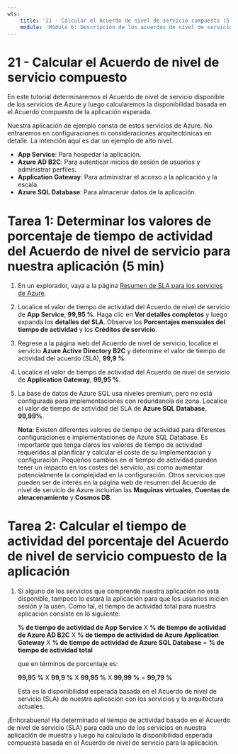 ```yaml
---
wts:
    title: '21 - Cálcular el Acuerdo de nivel de servicio compuesto (5 min)'
    module: 'Módulo 6: Descripción de los acuerdos de nivel de servicio y Azure Cost Management'
---
```

# 21 - Calcular el Acuerdo de nivel de servicio compuesto

En este tutorial determinaremos el Acuerdo de nivel de servicio disponible de los servicios de Azure y luego calcularemos la disponibilidad basada en el Acuerdo compuesto de la aplicación esperada.

Nuestra aplicación de ejemplo consta de estos servicios de Azure. No entraremos en configuraciones ni consideraciones arquitectónicas en detalle. La intención aquí es dar un ejemplo de alto nivel.

+ **App Service**: Para hospedar la aplicación.
+ **Azure AD B2C**: Para autenticar inicios de sesión de usuarios y administrar perfiles.
+ **Application Gateway**: Para administrar el acceso a la aplicación y la escala. 
+ **Azure SQL Database**: Para almacenar datos de la aplicación. 

# Tarea 1: Determinar los valores de porcentaje de tiempo de actividad del Acuerdo de nivel de servicio para nuestra aplicación (5 min)

1. En un explorador, vaya a la página [Resumen de SLA para los servicios de Azure](https://azure.microsoft.com/es-es/support/legal/sla/summary/).

2. Localice el valor de tiempo de actividad del Acuerdo de nivel de servicio de **App Service**, **99,95 %**. Haga clic en **Ver detalles completos** y luego expanda los **detalles del SLA**. Observe los **Porcentajes mensuales del tiempo de actividad** y los **Créditos de servicio**.

3. Regrese a la página web del Acuerdo de nivel de servicio, localice el servicio **Azure Active Directory B2C** y determine el valor de tiempo de actividad del acuerdo (SLA), **99,9 %**. 

4. Localice el valor de tiempo de actividad del Acuerdo de nivel de servicio de **Application Gateway**, **99,95 %**. 

5. La base de datos de Azure SQL usa niveles premium, pero no está configurada para implementaciones con redundancia de zona. Localice el valor de tiempo de actividad del SLA de **Azure SQL Database**, **99,99%**. 

    **Nota**: Existen diferentes valores de tiempo de actividad para diferentes configuraciones e implementaciones de Azure SQL Database. Es importante que tenga claros los valores de tiempo de actividad requeridos al planificar y calcular el coste de su implementación y configuración. Pequeños cambios en el tiempo de actividad pueden tener un impacto en los costes del servicio, así como aumentar potencialmente la complejidad en la configuración. Otros servicios que pueden ser de interés en la página web de resumen del Acuerdo de nivel de servicio de Azure incluirían las **Maquinas virtuales**, **Cuentas de almacenamiento** y **Cosmos DB**.

# Tarea 2: Calcular el tiempo de actividad del porcentaje del Acuerdo de nivel de servicio compuesto de la aplicación

1. Si alguno de los servicios que comprende nuestra aplicación no está disponible, tampoco lo estará la aplicación para que los usuarios inicien sesión y la usen. Como tal, el tiempo de actividad total para nuestra aplicación consiste en lo siguiente:

    **% de tiempo de actividad de App Service** X **% de tiempo de actividad de Azure AD B2C** X **% de tiempo de actividad de Azure Application Gateway** X **% de tiempo de actividad de Azure SQL Database** = **% de tiempo de actividad total**

    que en términos de porcentaje es:

    **99,95 %** X **99,9 %** X **99,95 %** X **99,99 %** = **99,79 %**

    Esta es la disponibilidad esperada basada en el Acuerdo de nivel de servicio (SLA) de nuestra aplicación con los servicios y la arquitectura actuales.

¡Enhorabuena! Ha determinado el tiempo de actividad basado en el Acuerdo de nivel de servicio (SLA) para cada uno de los servicios en nuestra aplicación de muestra y luego ha calculado la disponibilidad esperada compuesta basada en el Acuerdo de nivel de servicio para la aplicación.